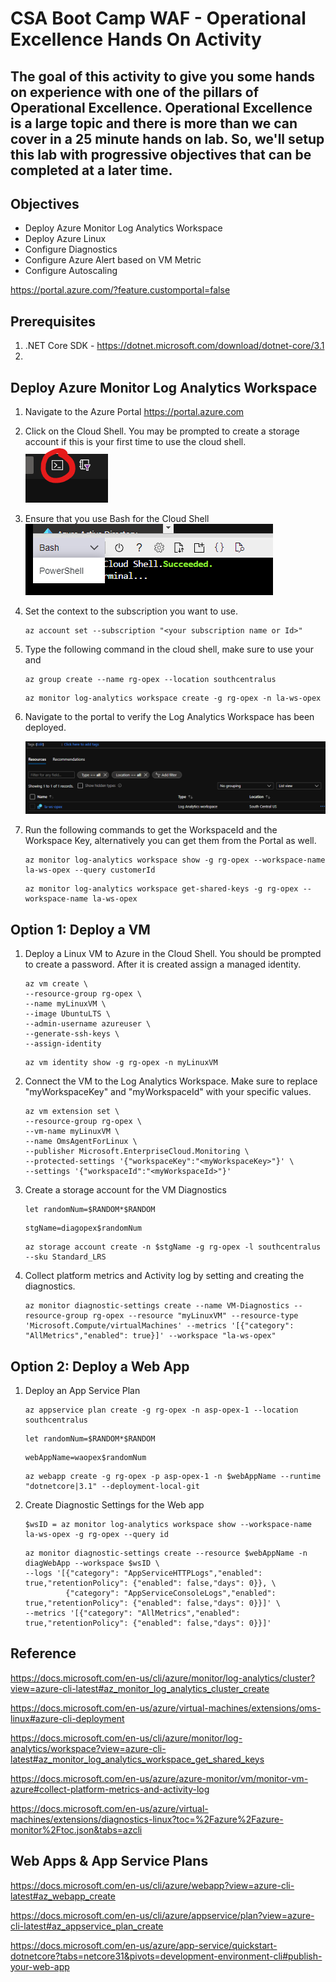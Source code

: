 # CSA Boot Camp WAF - Operational Excellence Hands On Activity

## The goal of this activity to give you some hands on experience with one of the pillars of Operational Excellence. Operational Excellence is a large topic and there is more than we can cover in a 25 minute hands on lab. So, we'll setup this lab with progressive objectives that can be completed at a later time.

## Objectives
* Deploy Azure Monitor Log Analytics Workspace
* Deploy Azure Linux
* Configure Diagnostics
* Configure Azure Alert based on VM Metric
* Configure Autoscaling

https://portal.azure.com/?feature.customportal=false

## Prerequisites
1. .NET Core SDK - https://dotnet.microsoft.com/download/dotnet-core/3.1
2. 

## Deploy Azure Monitor Log Analytics Workspace
1. Navigate to the Azure Portal https://portal.azure.com
1. Click on the Cloud Shell. You may be prompted to create a storage account if this is your first time to use the cloud shell.
   ![image](./media/1.png)
1. Ensure that you use Bash for the Cloud Shell
    ![image](./media/2.png)
1. Set the context to the subscription you want to use.
    ```cli
    az account set --subscription "<your subscription name or Id>"
1. Type the following command in the cloud shell, make sure to use your <resource group name> and <cluster name>

    ```cli
    az group create --name rg-opex --location southcentralus
    ```

    ```cli
    az monitor log-analytics workspace create -g rg-opex -n la-ws-opex
    ```
1. Navigate to the portal to verify the Log Analytics Workspace has been deployed.

    ![image](./media/3.png)
1. Run the following commands to get the WorkspaceId and the Workspace Key, alternatively you can get them from the Portal as well.
    ```cli
    az monitor log-analytics workspace show -g rg-opex --workspace-name la-ws-opex --query customerId
    ```
    ```cli
    az monitor log-analytics workspace get-shared-keys -g rg-opex --workspace-name la-ws-opex
    ```
## Option 1: Deploy a VM
1. Deploy a Linux VM to Azure in the Cloud Shell. You should be prompted to create a password. After it is created assign a managed identity.
    ```cli
    az vm create \
    --resource-group rg-opex \
    --name myLinuxVM \
    --image UbuntuLTS \
    --admin-username azureuser \
    --generate-ssh-keys \
    --assign-identity
    ```

    ```cli
    az vm identity show -g rg-opex -n myLinuxVM
    ```

1. Connect the VM to the Log Analytics Workspace. Make sure to replace "myWorkspaceKey" and "myWorkspaceId" with your specific values.
    ```cli
    az vm extension set \
    --resource-group rg-opex \
    --vm-name myLinuxVM \
    --name OmsAgentForLinux \
    --publisher Microsoft.EnterpriseCloud.Monitoring \
    --protected-settings '{"workspaceKey":"<myWorkspaceKey>"}' \
    --settings '{"workspaceId":"<myWorkspaceId>"}'
1. Create a storage account for the VM Diagnostics
    ```cli
    let randomNum=$RANDOM*$RANDOM
    ```
    ```cli
    stgName=diagopex$randomNum
    ```
    ```cli
    az storage account create -n $stgName -g rg-opex -l southcentralus --sku Standard_LRS
    ```
1. Collect platform metrics and Activity log by setting and creating the diagnostics.
    ```cli
    az monitor diagnostic-settings create --name VM-Diagnostics --resource-group rg-opex --resource "myLinuxVM" --resource-type 'Microsoft.Compute/virtualMachines' --metrics '[{"category": "AllMetrics","enabled": true}]' --workspace "la-ws-opex"
## Option 2: Deploy a Web App
1. Deploy an App Service Plan
    ```cli
    az appservice plan create -g rg-opex -n asp-opex-1 --location southcentralus
    ```
    ```cli
    let randomNum=$RANDOM*$RANDOM
    ```
    ```cli
    webAppName=waopex$randomNum
    ```
    ```cli
    az webapp create -g rg-opex -p asp-opex-1 -n $webAppName --runtime "dotnetcore|3.1" --deployment-local-git
    ```
2. Create Diagnostic Settings for the Web app
    ```cli
    $wsID = az monitor log-analytics workspace show --workspace-name la-ws-opex -g rg-opex --query id
    ```
    ```cli
    az monitor diagnostic-settings create --resource $webAppName -n diagWebApp --workspace $wsID \
    --logs '[{"category": "AppServiceHTTPLogs","enabled": true,"retentionPolicy": {"enabled": false,"days": 0}}, \
             {"category": "AppServiceConsoleLogs","enabled": true,"retentionPolicy": {"enabled": false,"days": 0}}]' \
    --metrics '[{"category": "AllMetrics","enabled": true,"retentionPolicy": {"enabled": false,"days": 0}}]'
    ```
## Reference
https://docs.microsoft.com/en-us/cli/azure/monitor/log-analytics/cluster?view=azure-cli-latest#az_monitor_log_analytics_cluster_create

https://docs.microsoft.com/en-us/azure/virtual-machines/extensions/oms-linux#azure-cli-deployment

https://docs.microsoft.com/en-us/cli/azure/monitor/log-analytics/workspace?view=azure-cli-latest#az_monitor_log_analytics_workspace_get_shared_keys

https://docs.microsoft.com/en-us/azure/azure-monitor/vm/monitor-vm-azure#collect-platform-metrics-and-activity-log

https://docs.microsoft.com/en-us/azure/virtual-machines/extensions/diagnostics-linux?toc=%2Fazure%2Fazure-monitor%2Ftoc.json&tabs=azcli

## Web Apps & App Service Plans
https://docs.microsoft.com/en-us/cli/azure/webapp?view=azure-cli-latest#az_webapp_create

https://docs.microsoft.com/en-us/cli/azure/appservice/plan?view=azure-cli-latest#az_appservice_plan_create

https://docs.microsoft.com/en-us/azure/app-service/quickstart-dotnetcore?tabs=netcore31&pivots=development-environment-cli#publish-your-web-app